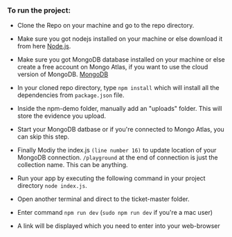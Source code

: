 ### To run the project:
- Clone the Repo on your machine and go to the repo directory.
- Make sure you got nodejs installed on your machine or else download it from here [Node.js](https://nodejs.org/).
- Make sure you got MongoDB database installed on your machine or else create a free account on Mongo Atlas, if you want to use the cloud version of MongoDB. [MongoDB](https://www.mongodb.com/cloud/atlas/register?utm_content=rlsapostreg&utm_source=google&utm_campaign=search_gs_pl_evergreen_atlas_general_retarget-brand-postreg_gic-null_emea-all_ps-all_desktop_eng_lead&utm_term=&utm_medium=cpc_paid_search&utm_ad=&utm_ad_campaign_id=14412646473&adgroup=131761130372&cq_cmp=14412646473&gad_source=1&gclid=Cj0KCQiA84CvBhCaARIsAMkAvkI2s52Z_yt0_Kuj7dgC19cbD9I34lTRSDt7IceZxeMgr3OUOGR4Q0AaAiOzEALw_wcB)
- In your cloned repo directory, type `npm install` which will install all the dependencies from `package.json` file.
- Inside the npm-demo folder, manually add an "uploads" folder. This will store the evidence you upload.
- Start your MongoDB datbase or if you're connected to Mongo Atlas, you can skip this step.
- Finally Modiy the index.js `(line number 16)` to update location of your MongoDB connection. `/playground` at the end of connection is just the collection name. This can be anything.
- Run your app by executing the following command in your project directory `node index.js`.

- Open another terminal and direct to the ticket-master folder.
- Enter command `npm run dev` (`sudo npm run dev` if you're a mac user)
- A link will be displayed which you need to enter into your web-browser
